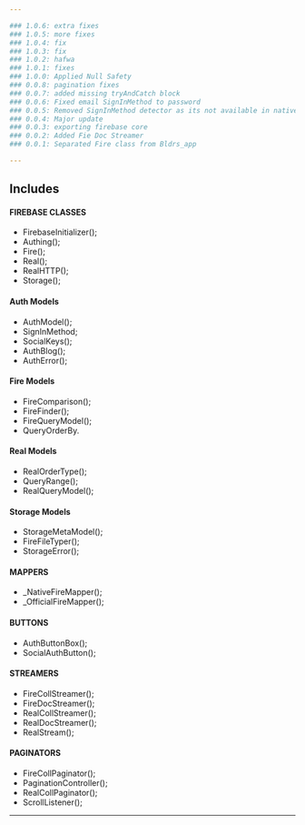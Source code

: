 ```yaml
---

### 1.0.6: extra fixes
### 1.0.5: more fixes
### 1.0.4: fix
### 1.0.3: fix
### 1.0.2: hafwa
### 1.0.1: fixes
### 1.0.0: Applied Null Safety
### 0.0.8: pagination fixes
### 0.0.7: added missing tryAndCatch block
### 0.0.6: Fixed email SignInMethod to password
### 0.0.5: Removed SignInMethod detector as its not available in native
### 0.0.4: Major update
### 0.0.3: exporting firebase core
### 0.0.2: Added Fie Doc Streamer
### 0.0.1: Separated Fire class from Bldrs_app

---
```


## Includes

#### FIREBASE CLASSES
* FirebaseInitializer();
* Authing();
* Fire();
* Real();
* RealHTTP();
* Storage();

#### Auth Models
* AuthModel();
* SignInMethod;
* SocialKeys();
* AuthBlog();
* AuthError();

#### Fire Models
* FireComparison();
* FireFinder();
* FireQueryModel();
* QueryOrderBy.

#### Real Models
* RealOrderType();
* QueryRange();
* RealQueryModel();

#### Storage Models
* StorageMetaModel();
* FireFileTyper();
* StorageError();

#### MAPPERS
* _NativeFireMapper();
* _OfficialFireMapper();

#### BUTTONS
* AuthButtonBox();
* SocialAuthButton();

#### STREAMERS
* FireCollStreamer();
* FireDocStreamer();
* RealCollStreamer();
* RealDocStreamer();
* RealStream();

#### PAGINATORS
* FireCollPaginator();
* PaginationController();
* RealCollPaginator();
* ScrollListener();

---
